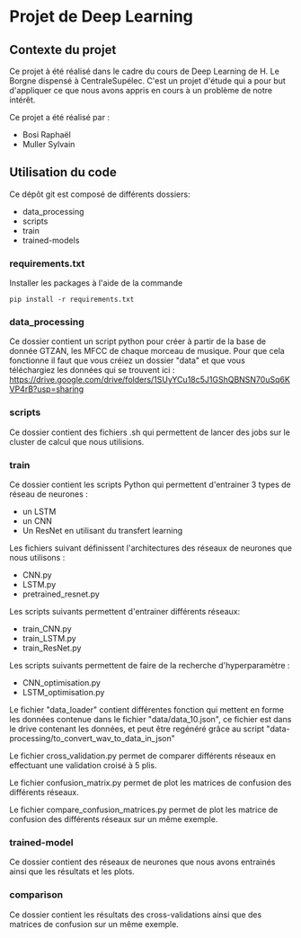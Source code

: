 # Projet de Deep Learning

## Contexte du projet

Ce projet à été réalisé dans le cadre du cours de Deep Learning de H. Le Borgne dispensé à CentraleSupélec.
C'est un projet d'étude qui a pour but d'appliquer ce que nous avons appris en cours à un problème de notre intérêt.

Ce projet a été réalisé par :

- Bosi Raphaël
- Muller Sylvain

## Utilisation du code

Ce dépôt git est composé de différents dossiers:

- data_processing
- scripts
- train
- trained-models

### requirements.txt

Installer les packages à l'aide de la commande

<code>pip install -r requirements.txt</code>

### data_processing

Ce dossier contient un script python pour créer à partir de la base de donnée GTZAN, les MFCC de chaque morceau de musique.
Pour que cela fonctionne il faut que vous créiez un dossier "data" et que vous téléchargiez les données qui se trouvent ici : https://drive.google.com/drive/folders/1SUyYCu18c5J1GShQBNSN70uSq6KVP4rB?usp=sharing

### scripts

Ce dossier contient des fichiers .sh qui permettent de lancer des jobs sur le cluster de calcul que nous utilisions.

### train

Ce dossier contient les scripts Python qui permettent d'entrainer 3 types de réseau de neurones :

- un LSTM
- un CNN
- Un ResNet en utilisant du transfert learning

Les fichiers suivant définissent l'architectures des réseaux de neurones que nous utilisons :

- CNN.py
- LSTM.py
- pretrained_resnet.py

Les scripts suivants permettent d'entrainer différents réseaux:

- train_CNN.py
- train_LSTM.py
- train_ResNet.py

Les scripts suivants permettent de faire de la recherche d'hyperparamètre :

- CNN_optimisation.py
- LSTM_optimisation.py

Le fichier "data_loader" contient différentes fonction qui mettent en forme les données contenue dans le fichier "data/data_10.json", ce fichier est dans le drive contenant les données, et peut être regénéré grâce au script "data-processing/to_convert_wav_to_data_in_json"

Le fichier cross_validation.py permet de comparer différents réseaux en effectuant une validation croisé à 5 plis.

Le fichier confusion_matrix.py permet de plot les matrices de confusion des différents réseaux.

Le fichier compare_confusion_matrices.py permet de plot les matrice de confusion des différents réseaux sur un même exemple.

### trained-model

Ce dossier contient des réseaux de neurones que nous avons entrainés ainsi que les résultats et les plots.

### comparison

Ce dossier contient les résultats des cross-validations ainsi que des matrices de confusion sur un même exemple.
